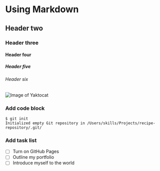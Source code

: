# Using Markdown
## Header two
### Header three
#### Header four
##### Header five
###### Header six
![Image of Yaktocat](https://octodex.github.com/images/yaktocat.png)
### Add code block
```
$ git init
Initialized empty Git repository in /Users/skills/Projects/recipe-repository/.git/
```

### Add task list
- [ ] Turn on GitHub Pages
- [ ] Outline my portfolio
- [ ] Introduce myself to the world
